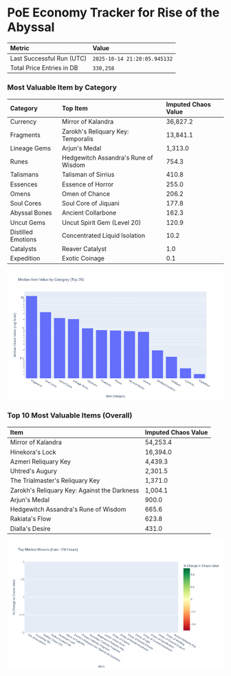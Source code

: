 # PoE Economy Tracker for Rise of the Abyssal

<!-- START_MAINTENANCE -->
| Metric | Value |
|:---|:---|
| Last Successful Run (UTC) | `2025-10-14 21:20:05.945132` |
| Total Price Entries in DB | `330,258` |

<!-- END_MAINTENANCE -->

<!-- START_DATAFRAME_DEBUG -->
<!-- END_DATAFRAME_DEBUG -->

<!-- START_CATEGORY_ANALYSIS -->
### Most Valuable Item by Category
| Category | Top Item | Imputed Chaos Value |
| :--- | :--- | :--- |
| Currency | Mirror of Kalandra | 36,827.2 |
| Fragments | Zarokh's Reliquary Key: Temporalis | 13,841.1 |
| Lineage Gems | Arjun's Medal | 1,313.0 |
| Runes | Hedgewitch Assandra's Rune of Wisdom | 754.3 |
| Talismans | Talisman of Sirrius | 410.8 |
| Essences | Essence of Horror | 255.0 |
| Omens | Omen of Chance | 206.2 |
| Soul Cores | Soul Core of Jiquani | 177.8 |
| Abyssal Bones | Ancient Collarbone | 162.3 |
| Uncut Gems | Uncut Spirit Gem (Level 20) | 120.9 |
| Distilled Emotions | Concentrated Liquid Isolation | 10.2 |
| Catalysts | Reaver Catalyst | 1.0 |
| Expedition | Exotic Coinage | 0.1 |


![Category Analysis Chart](charts/category_analysis.png)
<!-- END_ANALYSIS -->

<!-- START_ANALYSIS -->
### Top 10 Most Valuable Items (Overall)
| Item | Imputed Chaos Value |
| :--- | :--- |
| Mirror of Kalandra | 54,253.4 |
| Hinekora's Lock | 16,394.0 |
| Azmeri Reliquary Key | 4,439.3 |
| Uhtred's Augury | 2,301.5 |
| The Trialmaster's Reliquary Key | 1,371.0 |
| Zarokh's Reliquary Key: Against the Darkness | 1,004.1 |
| Arjun's Medal | 900.0 |
| Hedgewitch Assandra's Rune of Wisdom | 665.6 |
| Rakiata's Flow | 623.8 |
| Dialla's Desire | 431.0 |


![Market Movers Chart](charts/market_movers.png)
<!-- END_ANALYSIS -->
